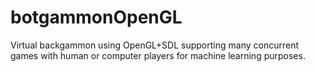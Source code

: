 # botgammonOpenGL
 Virtual backgammon using OpenGL+SDL supporting many concurrent games with human or computer players for machine learning purposes.
